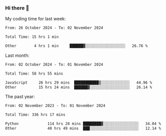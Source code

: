 ### Hi there 👋

My coding time for last week:

<!--START_SECTION:week-->

```txt
From: 26 October 2024 - To: 02 November 2024

Total Time: 15 hrs 1 min

Other        4 hrs 1 min     ██████▓░░░░░░░░░░░░░░░░░░   26.76 %
```

<!--END_SECTION:week-->

Last month:

<!--START_SECTION:month-->

```txt
From: 02 October 2024 - To: 01 November 2024

Total Time: 58 hrs 55 mins

JavaScript     26 hrs 29 mins  ███████████▒░░░░░░░░░░░░░   44.96 %
Other          15 hrs 24 mins  ██████▓░░░░░░░░░░░░░░░░░░   26.14 %
```

<!--END_SECTION:month-->

The past year:

<!--START_SECTION:year-->

```txt
From: 02 November 2023 - To: 01 November 2024

Total Time: 336 hrs 17 mins

Python             114 hrs 28 mins ████████▓░░░░░░░░░░░░░░░░   34.04 %
Other              40 hrs 49 mins  ███░░░░░░░░░░░░░░░░░░░░░░   12.14 %
```

<!--END_SECTION:year-->
